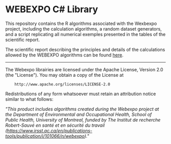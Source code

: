 # WEBEXPO C# Library

This repository contains the R algorithms associated with the Wexbexpo project, including the calculation algorithms, a random dataset generators, and a script replicating all numerical exemples presented in the tables of the scientific report.

The scientific report describing the principles and details of the calculations allowed by the WEBEXPO algorithms can be found [here](https://www.irsst.qc.ca/publications-et-outils/publication/i/101066/n/webexpo).

-----------------------------------------------------------------------------------------------------

 The Webexpo librairies are licensed under the Apache License, Version 2.0 (the "License"). You may obtain a copy of the License at

        http://www.apache.org/licenses/LICENSE-2.0

Redistributions of any form whatsoever must retain an attribution notice similar to what follows:

<i>"This product includes algorithms created during the Webexpo project at the Department of Environmental and Occupational Health, School of Public Health, University of Montreal, funded by The Institut de recherche Robert-Sauvé en santé et en sécurité du travail (https://www.irsst.qc.ca/en/publications-tools/publication/i/101066/n/webexpo)."</i>

